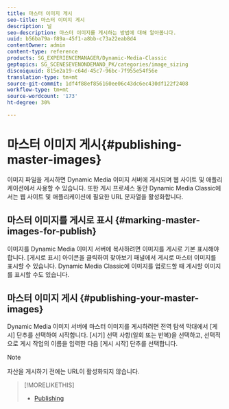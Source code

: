 ```yaml
---
title: 마스터 이미지 게시
seo-title: 마스터 이미지 게시
description: 널
seo-description: 마스터 이미지를 게시하는 방법에 대해 알아봅니다.
uuid: b56ba79a-f89a-45f1-a8bb-c73a22eab8d4
contentOwner: admin
content-type: reference
products: SG_EXPERIENCEMANAGER/Dynamic-Media-Classic
geptopics: SG_SCENESEVENONDEMAND_PK/categories/image_sizing
discoiquuid: 815e2a19-c64d-45c7-96bc-7f955e54f56e
translation-type: tm+mt
source-git-commit: 1df4f88ef856160ee06c43dc6ec430df122f2408
workflow-type: tm+mt
source-wordcount: '173'
ht-degree: 30%

---
```



# 마스터 이미지 게시{#publishing-master-images}

이미지 파일을 게시하면 Dynamic Media 이미지 서버에 게시되며 웹 사이트 및 애플리케이션에서 사용할 수 있습니다. 또한 게시 프로세스 동안 Dynamic Media Classic에서는 웹 사이트 및 애플리케이션에 필요한 URL 문자열을 활성화합니다.

## 마스터 이미지를 게시로 표시 {#marking-master-images-for-publish}

이미지를 Dynamic Media 이미지 서버에 복사하려면 이미지를 게시로 기본 표시해야 합니다. [게시로 표시] 아이콘을 클릭하여 찾아보기 패널에서 게시로 마스터 이미지를 표시할 수 있습니다. Dynamic Media Classic에 이미지를 업로드할 때 게시할 이미지를 표시할 수도 있습니다.

## 마스터 이미지 게시 {#publishing-your-master-images}

Dynamic Media 이미지 서버에 마스터 이미지를 게시하려면 전역 탐색 막대에서 [게시] 단추를 선택하여 시작합니다. [시기] 선택 사항(일회 또는 반복)을 선택하고, 선택적으로 게시 작업의 이름을 입력한 다음 [게시 시작] 단추를 선택합니다.

>[!NOTE]
>
>자산을 게시하기 전에는 URL이 활성화되지 않습니다.

>[!MORELIKETHIS]
>
>* [Publishing](publishing-files.md#publishing_files)

